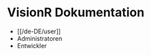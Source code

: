 <!-- TITLE: VisionR Wiki -->
<!-- SUBTITLE: Dokumentation der VisionR Module -->

# VisionR Dokumentation
* [[/de-DE/user]]
* Administratoren
* Entwickler